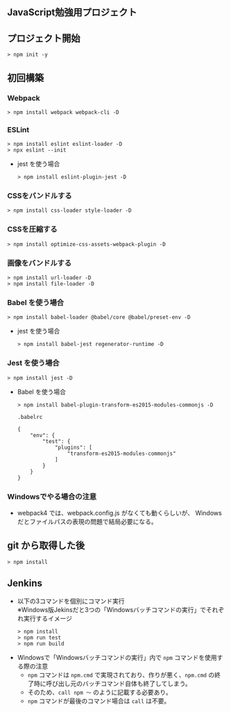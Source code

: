 JavaScript勉強用プロジェクト
---

## プロジェクト開始

```
> npm init -y
```

## 初回構築

### Webpack
```
> npm install webpack webpack-cli -D
```

### ESLint
```
> npm install eslint eslint-loader -D
> npx eslint --init
```

- jest を使う場合
  ```
  > npm install eslint-plugin-jest -D
  ```

### CSSをバンドルする

```
> npm install css-loader style-loader -D
```

### CSSを圧縮する

```
> npm install optimize-css-assets-webpack-plugin -D
```

### 画像をバンドルする

```
> npm install url-loader -D
> npm install file-loader -D
```

### Babel を使う場合

```
> npm install babel-loader @babel/core @babel/preset-env -D
```

- jest を使う場合
  ```
  > npm install babel-jest regenerator-runtime -D
  ```

### Jest を使う場合
```
> npm install jest -D
```

- Babel を使う場合
  ```
  > npm install babel-plugin-transform-es2015-modules-commonjs -D
  ```
  `.babelrc`
  ```
  {
      "env": {
          "test": {
              "plugins": [
                  "transform-es2015-modules-commonjs"
              ]
          }
      }
  }
  ```

### Windowsでやる場合の注意
- webpack4 では、webpack.config.js がなくても動くらしいが、
  Windows だとファイルパスの表現の問題で結局必要になる。


## git から取得した後

```
> npm install
```

## Jenkins

- 以下の3コマンドを個別にコマンド実行  
  ※Windows版Jekinsだと3つの「Windowsバッチコマンドの実行」でそれぞれ実行するイメージ
  ```
  > npm install
  > npm run test
  > npm run build
  ```
- Windowsで「Windowsバッチコマンドの実行」内で `npm` コマンドを使用する際の注意
  - `npm` コマンドは `npm.cmd` で実現されており、作りが悪く、`npm.cmd` の終了時に呼び出し元のバッチコマンド自体も終了してしまう。
  - そのため、`call npm ～` のように記載する必要あり。
  - `npm` コマンドが最後のコマンド場合は `call` は不要。
